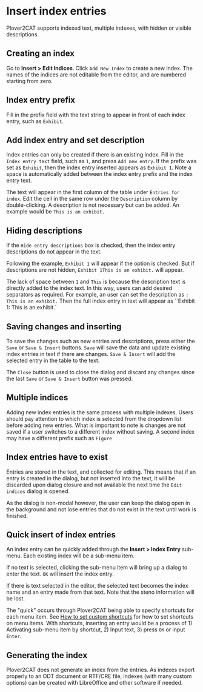 # Insert index entries

Plover2CAT supports indexed text, multiple indexes, with hidden or visible descriptions.

## Creating an index

Go to **Insert > Edit Indices**.  Click `Add New Index` to create a new index. The names of the indices are not editable from the editor, and are numbered starting from zero. 

## Index entry prefix

Fill in the prefix field with the text string to appear in front of each index entry, such as `Exhibit`. 

## Add index entry and set description

Index entries can only be created if there is an existing index. Fill in the `Index entry text` field, such as `1`, and press `Add new entry`. If the prefix was set as `Exhibit`, then the index entry inserted appears as `Exhibit 1`. Note a space is automatically added between the index entry prefix and the index entry text.

The text will appear in the first column of the table under `Entries for index`. Edit the cell in the same row under the `Description` column by double-clicking. A description is not necessary but can be added. An example would be `This is an exhibit.`

## Hiding descriptions

If the `Hide entry descriptions` box is checked, then the index entry descriptions do not appear in the text. 

Following the example, `Exhibit 1` will appear if the option is checked. But if descriptions are not hidden, `Exhibit 1This is an exhibit.` will appear. 

The lack of space between `1` and `This` is because the description text is directly added to the index text. In this way, users can add desired separators as required. For example, an user can set the description as `: This is an exhibit.` Then the full index entry in text will appear as ``Exhibit 1: This is an exhibit.`

## Saving changes and inserting

To save the changes such as new entries and descriptions, press either the `Save` or `Save & Insert` buttons. `Save` will save the data and update existing index entries in text if there are changes. `Save & Insert` will add the selected entry in the table to the text.

The `Close` button is used to close the dialog and discard any changes since the last `Save` or `Save & Insert` button was pressed.

## Multiple indices

Adding new index entries is the same process with multiple indexes. Users should pay attention to which index is selected from the dropdown list before adding new entries. What is important to note is changes are not saved if a user switches to a different index without saving. A second index may have a different prefix such as `Figure`

## Index entries have to exist

Entries are stored in the text, and collected for editing. This means that if an entry is created in the dialog, but not inserted into the text, it will be discarded upon dialog closure and not available the next time the `Edit indices` dialog is opened.

As the dialog is non-modal however, the user can keep the dialog open in the background and not lose entries that do not exist in the text until work is finished.

## Quick insert of index entries

An index entry can be quickly added through the **Insert > Index Entry** sub-menu. Each existing index will be a sub-menu item. 

If no text is selected, clicking the sub-menu item will bring up a dialog to enter the text. `OK` will insert the index entry.

If there is text selected in the editor, the selected text becomes the index name and an entry made from that text. Note that the steno information will be lost.

The "quick" occurs through Plover2CAT being able to specify shortcuts for each menu item. See [How to set custom shortcuts](setcustomshortcuts.md) for how to set shortcuts on menu items. With shortcuts, inserting an entry would be a process of 1) Activating sub-menu item by shortcut, 2) Input text, 3) press `OK` or input `Enter`.

## Generating the index

Plover2CAT does not generate an index from the entries. As indexes export properly to an ODT document or RTF/CRE file, indexes (with many custom options) can be created with LibreOffice and other software if needed.

